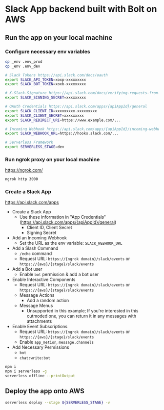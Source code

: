 # Slack App backend built with Bolt on AWS

## Run the app on your local machine

### Configure necessary env variables

```bash
cp _env .env_prod
cp _env .env_dev
```

```bash
# Slack Tokens https://api.slack.com/docs/oauth
export SLACK_API_TOKEN=xoxp-xxxxxxxxx
export SLACK_BOT_TOKEN=xoxb-xxxxxxxxx

# X-Slack-Signature https://api.slack.com/docs/verifying-requests-from-slack
export SLACK_SIGNING_SECRET=xxxxxxxxx

# OAuth Credentials https://api.slack.com/apps/{apiAppId}/general
export SLACK_CLIENT_ID=xxxxxxxxx.xxxxxxxxx
export SLACK_CLIENT_SECRET=xxxxxxxxx
export SLACK_REDIRECT_URI=https://www.example.com/...

# Incoming Webhook https://api.slack.com/apps/{apiAppId}/incoming-webhooks
export SLACK_WEBHOOK_URL=https://hooks.slack.com/...

# Serverless Framework
export SERVERLESS_STAGE=dev
```

### Run ngrok proxy on your local machine

https://ngrok.com/

```bash
ngrok http 3000
```

### Create a Slack App

https://api.slack.com/apps

- Create a Slack App
  - Use these information in "App Credentials" (https://api.slack.com/apps/{apiAppId}/general)
    - Client ID, Client Secret
    - Signing Secret
- Add an Incoming Webhook
  - Set the URL as the env variable: `SLACK_WEBHOOK_URL`
- Add a Slash Command
  - `/echo` command
  - Request URL: `https://{ngrok domain}/slack/events` or `https://{aws}/{stage}/slack/events`
- Add a Bot user
  - Enable `bot` permission & add a bot user
- Enable Interactive Components
  - Request URL: `https://{ngrok domain}/slack/events` or `https://{aws}/{stage}/slack/events`
  - Message Actions
    - Add a random action
  - Message Menus
    - Unsupported in this example; If you're interested in this outmoded one, you can return it in any messages with attachments
- Enable Event Subscriptions
  - Request URL: `https://{ngrok domain}/slack/events` or `https://{aws}/{stage}/slack/events`
  - Enable `app_metion`, `message.channels`
- Add Necessary Permissions
  - `bot`
  - `chat:write:bot`

```bash
npm i
npm i serverless -g
serverless offline --printOutput
```

## Deploy the app onto AWS

```bash
serverless deploy --stage ${SERVERLESS_STAGE} -v
```
